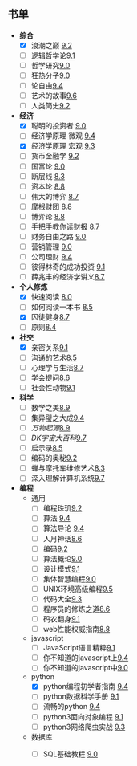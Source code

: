 ## 书单
- **综合**
	- [x] 浪潮之巅 [9.2](https://book.douban.com/subject/24738302/)
	- [ ] 逻辑哲学论[9.1](https://book.douban.com/subject/1005354/)
	- [ ] 哲学研究[9.0](https://book.douban.com/subject/1315184/)
	- [ ] 狂热分子[9.0](https://book.douban.com/subject/3057556/)
	- [ ] 论自由[9.4](https://book.douban.com/subject/6397522/)
	- [ ] 艺术的故事[9.6](https://book.douban.com/subject/3162991/)
	- [ ] 人类简史[9.2](https://book.douban.com/subject/25985021/)
- **经济**
	- [x] 聪明的投资者 [9.0](https://book.douban.com/subject/5243775/)
	- [ ] 经济学原理 微观 [9.4](https://book.douban.com/subject/3719533/)
	- [X] 经济学原理 宏观 [9.3](https://book.douban.com/subject/3719531/)
	- [ ] 货币金融学 [9.2](https://book.douban.com/subject/5939751/)
	- [ ] 国富论 [9.0](https://book.douban.com/subject/1261560/)
	- [ ] 断层线 [8.3](https://book.douban.com/subject/6720539/)
	- [ ] 资本论 [8.8](https://book.douban.com/subject/3648316/)
	- [ ] 伟大的博弈 [8.7](https://book.douban.com/subject/4012143/)
	- [ ] 摩根财团 [8.8](https://book.douban.com/subject/25844463/)
	- [ ] 博弈论 [8.8](https://book.douban.com/subject/5346017/)
	- [ ] 手把手教你读财报 [8.7](https://book.douban.com/subject/26290085/)
	- [ ] 财务自由之路 [9.0](https://book.douban.com/subject/27094706/)
	- [ ] 营销管理 [9.0](https://book.douban.com/subject/1894695/)
	- [ ] 公司理财 [9.4](https://book.douban.com/subject/1082512/)
	- [ ] 彼得林奇的成功投资 [9.1](https://book.douban.com/subject/4827219/)
	- [ ] 薛兆丰的经济学讲义[8.7](https://book.douban.com/subject/30280804/)
- **个人修炼**
	- [x] 快速阅读 [8.0](https://book.douban.com/subject/5359838/)
	- [ ] 如何阅读一本书 [8.5](https://book.douban.com/subject/1013208/)
	- [x] 囚徒健身[8.7](https://book.douban.com/subject/25717097/)
	- [ ] 原则[8.4](https://book.douban.com/subject/27608239/)
- **社交**
	- [x] 亲密关系[9.1](https://book.douban.com/subject/5952488/)
	- [ ] 沟通的艺术[8.5](https://book.douban.com/subject/26275861/)
	- [ ] 心理学与生活[8.7](https://book.douban.com/subject/1032501/)
	- [ ] 学会提问[8.6](https://book.douban.com/subject/1504957/)
	- [ ] 社会性动物[9.1](https://book.douban.com/subject/2328458/)
- **科学**
	- [ ] 数学之美[8.9](https://book.douban.com/subject/26163454/)
	- [ ] 集异璧之大成[9.4](https://book.douban.com/subject/1291204/)
	- [ ] *万物起源*[8.9](https://book.douban.com/subject/26996599/)
	- [ ] *DK宇宙大百科*[9.7](https://book.douban.com/subject/26259174/)
	- [ ] 启示录[8.5](https://book.douban.com/subject/5914587/)
	- [ ] 编码的奥秘[9.2](https://book.douban.com/subject/1024570/)
	- [ ] 蝉与摩托车维修艺术[8.3](https://book.douban.com/subject/6811366/)
	- [ ] 深入理解计算机系统[9.7](https://book.douban.com/subject/5333562/)
- **编程**
    - 通用
		- [ ] 编程珠玑[9.2](https://book.douban.com/subject/3227098/)
		- [ ] 算法 [9.4](https://book.douban.com/subject/19952400/)
		- [ ] 算法导论 [9.4](https://book.douban.com/subject/1885170/)
		- [ ] 人月神话[8.6](https://book.douban.com/subject/2230248/)
		- [ ] 编码[9.2](https://book.douban.com/subject/20260928/)
		- [ ] 算法概论[9.0](https://book.douban.com/subject/3425827/)
		- [ ] 设计模式[9.1](https://book.douban.com/subject/1052241/)
		- [ ] 集体智慧编程[9.0](https://book.douban.com/subject/3288908/)
		- [ ] UNIX环境高级编程[9.5](https://book.douban.com/subject/25900403/)
		- [ ] 代码大全[9.3](https://book.douban.com/subject/1477390/)
		- [ ] 程序员的修炼之道[8.6](https://book.douban.com/subject/1152111/)
		- [ ] 码农翻身[9.1](https://book.douban.com/subject/30231515/)
		- [ ] web性能权威指南[8.8](https://book.douban.com/subject/25856314/)
	- javascript
		- [ ] JavaScript语言精粹[9.1](https://book.douban.com/subject/3590768/)
		- [ ] 你不知道的javascript上[9.4](https://book.douban.com/subject/26351021/)
		- [ ] 你不知道的javascript中[9.0](https://book.douban.com/subject/26854244/)
	- python
		- [X] python编程初学者指南 [9.4](https://book.douban.com/subject/26287445/)
		- [ ] python数据科学手册 [9.1](https://book.douban.com/subject/27667378/)
		- [ ] 流畅的python [9.4](https://book.douban.com/subject/27028517/)
		- [ ] python3面向对象编程 [9.1](https://book.douban.com/subject/26468916/)
		- [ ] python3网络爬虫实战 [9.3](https://book.douban.com/subject/30175598/)
	- 数据库
		- [ ] SQL基础教程 [9.0](https://book.douban.com/subject/24841239/)

